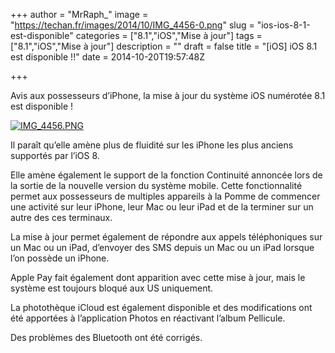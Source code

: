 +++
author = "MrRaph_"
image = "https://techan.fr/images/2014/10/IMG_4456-0.png"
slug = "ios-ios-8-1-est-disponible"
categories = ["8.1","iOS","Mise à jour"]
tags = ["8.1","iOS","Mise à jour"]
description = ""
draft = false
title = "[iOS] iOS 8.1 est disponible !!"
date = 2014-10-20T19:57:48Z

+++


Avis aux possesseurs d’iPhone, la mise à jour du système iOS numérotée 8.1 est disponible !  
  
[![IMG_4456.PNG](https://techan.fr/images/2014/10/IMG_4456.png)](https://techan.fr/images/2014/10/IMG_4456.png)

Il paraît qu’elle amène plus de fluidité sur les iPhone les plus anciens supportés par l’iOS 8.

Elle amène également le support de la fonction Continuité annoncée lors de la sortie de la nouvelle version du système mobile. Cette fonctionnalité permet aux possesseurs de multiples appareils à la Pomme de commencer une activité sur leur iPhone, leur Mac ou leur iPad et de la terminer sur un autre des ces terminaux.

La mise à jour permet également de répondre aux appels téléphoniques sur un Mac ou un iPad, d’envoyer des SMS depuis un Mac ou un iPad lorsque l’on possède un iPhone.

Apple Pay fait également dont apparition avec cette mise à jour, mais le système est toujours bloqué aux US uniquement.

La photothèque iCloud est également disponible et des modifications ont été apportées à l’application Photos en réactivant l’album Pellicule.

Des problèmes des Bluetooth ont été corrigés.


